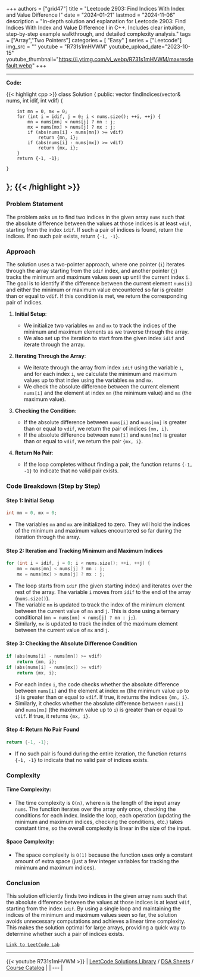 
+++
authors = ["grid47"]
title = "Leetcode 2903: Find Indices With Index and Value Difference I"
date = "2024-01-21"
lastmod = "2024-11-06"
description = "In-depth solution and explanation for Leetcode 2903: Find Indices With Index and Value Difference I in C++. Includes clear intuition, step-by-step example walkthrough, and detailed complexity analysis."
tags = ["Array","Two Pointers"]
categories = [
    "Easy"
]
series = ["Leetcode"]
img_src = ""
youtube = "R731s1mHVWM"
youtube_upload_date="2023-10-15"
youtube_thumbnail="https://i.ytimg.com/vi_webp/R731s1mHVWM/maxresdefault.webp"
+++



---
**Code:**

{{< highlight cpp >}}
class Solution {
public:
    vector<int> findIndices(vector<int>& nums, int idif, int vdif) {

        int mn = 0, mx = 0;
        for (int i = idif, j = 0; i < nums.size(); ++i, ++j) {
            mn = nums[mn] < nums[j] ? mn : j;
            mx = nums[mx] > nums[j] ? mx : j;
            if (abs(nums[i] - nums[mn]) >= vdif)
                return {mn, i};
            if (abs(nums[i] - nums[mx]) >= vdif)
                return {mx, i};
        }
        return {-1, -1};        

    }
};
{{< /highlight >}}
---

### Problem Statement

The problem asks us to find two indices in the given array `nums` such that the absolute difference between the values at those indices is at least `vdif`, starting from the index `idif`. If such a pair of indices is found, return the indices. If no such pair exists, return `{-1, -1}`.

### Approach

The solution uses a two-pointer approach, where one pointer (`i`) iterates through the array starting from the `idif` index, and another pointer (`j`) tracks the minimum and maximum values seen up until the current index `i`. The goal is to identify if the difference between the current element `nums[i]` and either the minimum or maximum value encountered so far is greater than or equal to `vdif`. If this condition is met, we return the corresponding pair of indices.

1. **Initial Setup**:
   - We initialize two variables `mn` and `mx` to track the indices of the minimum and maximum elements as we traverse through the array.
   - We also set up the iteration to start from the given index `idif` and iterate through the array.

2. **Iterating Through the Array**:
   - We iterate through the array from index `idif` using the variable `i`, and for each index `i`, we calculate the minimum and maximum values up to that index using the variables `mn` and `mx`.
   - We check the absolute difference between the current element `nums[i]` and the element at index `mn` (the minimum value) and `mx` (the maximum value).
   
3. **Checking the Condition**:
   - If the absolute difference between `nums[i]` and `nums[mn]` is greater than or equal to `vdif`, we return the pair of indices `{mn, i}`.
   - If the absolute difference between `nums[i]` and `nums[mx]` is greater than or equal to `vdif`, we return the pair `{mx, i}`.

4. **Return No Pair**:
   - If the loop completes without finding a pair, the function returns `{-1, -1}` to indicate that no valid pair exists.

### Code Breakdown (Step by Step)

#### Step 1: Initial Setup

```cpp
int mn = 0, mx = 0;
```

- The variables `mn` and `mx` are initialized to zero. They will hold the indices of the minimum and maximum values encountered so far during the iteration through the array.

#### Step 2: Iteration and Tracking Minimum and Maximum Indices

```cpp
for (int i = idif, j = 0; i < nums.size(); ++i, ++j) {
    mn = nums[mn] < nums[j] ? mn : j;
    mx = nums[mx] > nums[j] ? mx : j;
```

- The loop starts from `idif` (the given starting index) and iterates over the rest of the array. The variable `i` moves from `idif` to the end of the array (`nums.size()`).
- The variable `mn` is updated to track the index of the minimum element between the current value of `mn` and `j`. This is done using a ternary conditional (`mn = nums[mn] < nums[j] ? mn : j;`).
- Similarly, `mx` is updated to track the index of the maximum element between the current value of `mx` and `j`.

#### Step 3: Checking the Absolute Difference Condition

```cpp
if (abs(nums[i] - nums[mn]) >= vdif)
    return {mn, i};
if (abs(nums[i] - nums[mx]) >= vdif)
    return {mx, i};
```

- For each index `i`, the code checks whether the absolute difference between `nums[i]` and the element at index `mn` (the minimum value up to `i`) is greater than or equal to `vdif`. If true, it returns the indices `{mn, i}`.
- Similarly, it checks whether the absolute difference between `nums[i]` and `nums[mx]` (the maximum value up to `i`) is greater than or equal to `vdif`. If true, it returns `{mx, i}`.

#### Step 4: Return No Pair Found

```cpp
return {-1, -1};
```

- If no such pair is found during the entire iteration, the function returns `{-1, -1}` to indicate that no valid pair of indices exists.

### Complexity

#### Time Complexity:
- The time complexity is `O(n)`, where `n` is the length of the input array `nums`. The function iterates over the array only once, checking the conditions for each index. Inside the loop, each operation (updating the minimum and maximum indices, checking the conditions, etc.) takes constant time, so the overall complexity is linear in the size of the input.

#### Space Complexity:
- The space complexity is `O(1)` because the function uses only a constant amount of extra space (just a few integer variables for tracking the minimum and maximum indices).

### Conclusion

This solution efficiently finds two indices in the given array `nums` such that the absolute difference between the values at those indices is at least `vdif`, starting from the index `idif`. By using a single loop and maintaining the indices of the minimum and maximum values seen so far, the solution avoids unnecessary computations and achieves a linear time complexity. This makes the solution optimal for large arrays, providing a quick way to determine whether such a pair of indices exists.

[`Link to LeetCode Lab`](https://leetcode.com/problems/find-indices-with-index-and-value-difference-i/description/)

---
{{< youtube R731s1mHVWM >}}
| [LeetCode Solutions Library](https://grid47.xyz/leetcode/) / [DSA Sheets](https://grid47.xyz/sheets/) / [Course Catalog](https://grid47.xyz/courses/) |
| --- |
